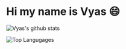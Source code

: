 # Hi my name is Vyas 😄

![Vyas's github stats](https://github-readme-stats.vercel.app/api?username=vyas-n&count_private=true&show_icons=true)

![Top Langugages](https://github-readme-stats.vercel.app/api/top-langs/?username=vyas-n)
